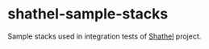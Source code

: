 # shathel-sample-stacks
Sample stacks used in integration tests of [Shathel](https://github.com/s4s0l/shathel) project.
